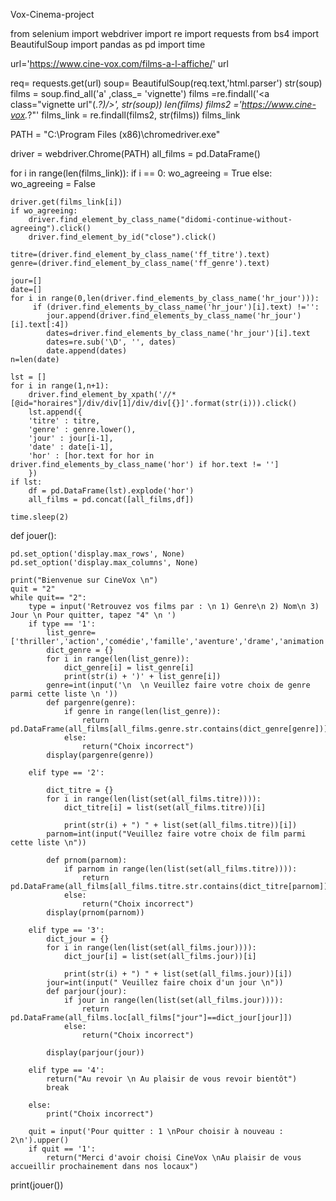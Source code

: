 Vox-Cinema-project

from selenium import webdriver
import re
import requests
from bs4 import BeautifulSoup
import pandas as pd
import time

url='https://www.cine-vox.com/films-a-l-affiche/'
url

req= requests.get(url)
soup= BeautifulSoup(req.text,'html.parser')
str(soup)
films = soup.find_all('a' ,class_= 'vignette')
films =re.findall('<a class="vignette url"(.*?)/></a>', str(soup))
len(films)
films2 ='https://www.cine-vox.*?"'
films_link = re.findall(films2, str(films))
films_link

PATH = "C:\Program Files (x86)\chromedriver.exe"

driver = webdriver.Chrome(PATH)
all_films = pd.DataFrame()

for i in range(len(films_link)):
    if i == 0:
        wo_agreeing = True
    else:
        wo_agreeing = False
        
    driver.get(films_link[i])
    if wo_agreeing:
        driver.find_element_by_class_name("didomi-continue-without-agreeing").click()
        driver.find_element_by_id("close").click()

    titre=(driver.find_element_by_class_name('ff_titre').text)
    genre=(driver.find_element_by_class_name('ff_genre').text)
    
    jour=[]
    date=[]
    for i in range(0,len(driver.find_elements_by_class_name('hr_jour'))):
         if (driver.find_elements_by_class_name('hr_jour')[i].text) !='':
            jour.append(driver.find_elements_by_class_name('hr_jour')[i].text[:4])
            dates=driver.find_elements_by_class_name('hr_jour')[i].text
            dates=re.sub('\D', '', dates)
            date.append(dates)
    n=len(date)
    
    lst = []
    for i in range(1,n+1):
        driver.find_element_by_xpath('//*[@id="horaires"]/div/div[1]/div/div[{}]'.format(str(i))).click()
        lst.append({
        'titre' : titre,
        'genre' : genre.lower(),
        'jour' : jour[i-1],
        'date' : date[i-1],
        'hor' : [hor.text for hor in driver.find_elements_by_class_name('hor') if hor.text != '']
        })
    if lst:
        df = pd.DataFrame(lst).explode('hor')
        all_films = pd.concat([all_films,df])
        
    time.sleep(2)
    

def jouer():
    
    pd.set_option('display.max_rows', None)
    pd.set_option('display.max_columns', None)
    
    print("Bienvenue sur CineVox \n")
    quit = "2"
    while quit== "2":
        type = input('Retrouvez vos films par : \n 1) Genre\n 2) Nom\n 3) Jour \n Pour quitter, tapez "4" \n ')
        if type == '1':
            list_genre=['thriller','action','comédie','famille','aventure','drame','animation']
            dict_genre = {}
            for i in range(len(list_genre)):
                dict_genre[i] = list_genre[i]
                print(str(i) + ')' + list_genre[i])
            genre=int(input('\n  \n Veuillez faire votre choix de genre parmi cette liste \n '))
            def pargenre(genre):
                if genre in range(len(list_genre)):
                    return pd.DataFrame(all_films[all_films.genre.str.contains(dict_genre[genre])])
                else:
                    return("Choix incorrect")
            display(pargenre(genre))

        elif type == '2':

            dict_titre = {}
            for i in range(len(list(set(all_films.titre)))):
                dict_titre[i] = list(set(all_films.titre))[i]

                print(str(i) + ") " + list(set(all_films.titre))[i])
            parnom=int(input("Veuillez faire votre choix de film parmi cette liste \n"))

            def prnom(parnom):
                if parnom in range(len(list(set(all_films.titre)))):
                    return pd.DataFrame(all_films[all_films.titre.str.contains(dict_titre[parnom])])
                else:
                    return("Choix incorrect")
            display(prnom(parnom))

        elif type == '3':
            dict_jour = {}
            for i in range(len(list(set(all_films.jour)))):
                dict_jour[i] = list(set(all_films.jour))[i]

                print(str(i) + ") " + list(set(all_films.jour))[i])
            jour=int(input(" Veuillez faire choix d'un jour \n")) 
            def parjour(jour):
                if jour in range(len(list(set(all_films.jour)))):
                    return pd.DataFrame(all_films.loc[all_films["jour"]==dict_jour[jour]])
                else:
                    return("Choix incorrect")

            display(parjour(jour))

        elif type == '4':
            return("Au revoir \n Au plaisir de vous revoir bientôt")
            break

        else:
            print("Choix incorrect")
        
        quit = input('Pour quitter : 1 \nPour choisir à nouveau : 2\n').upper()
        if quit == '1':
            return("Merci d'avoir choisi CineVox \nAu plaisir de vous accueillir prochainement dans nos locaux")
        
        
print(jouer())
